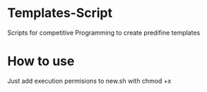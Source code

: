 # Templates-Script
Scripts for competitive Programming to create predifine templates

# How to use 

Just add execution permisions to new.sh with chmod +x 
